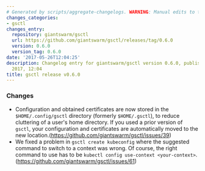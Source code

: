 ```yaml
---
# Generated by scripts/aggregate-changelogs. WARNING: Manual edits to this files will be overwritten.
changes_categories:
- gsctl
changes_entry:
  repository: giantswarm/gsctl
  url: https://github.com/giantswarm/gsctl/releases/tag/0.6.0
  version: 0.6.0
  version_tag: 0.6.0
date: '2017-05-26T12:04:25'
description: Changelog entry for giantswarm/gsctl version 0.6.0, published on 26 May
  2017, 12:04
title: gsctl release v0.6.0
---
```


### Changes

- Configuration and obtained certificates are now stored in the `$HOME/.config/gsctl` directory (formerly `$HOME/.gsctl`), to reduce cluttering of a user's home directory. If you used a prior version of `gsctl`,
 your configuration and certificates are automatically moved to the new location.(https://github.com/giantswarm/gsctl/issues/39)
- We fixed a problem in `gsctl create kubeconfig` where the suggested command to switch to a context was wrong. Of course, the right command to use has to be `kubectl config use-context <your-context>`. (https://github.com/giantswarm/gsctl/issues/61)
